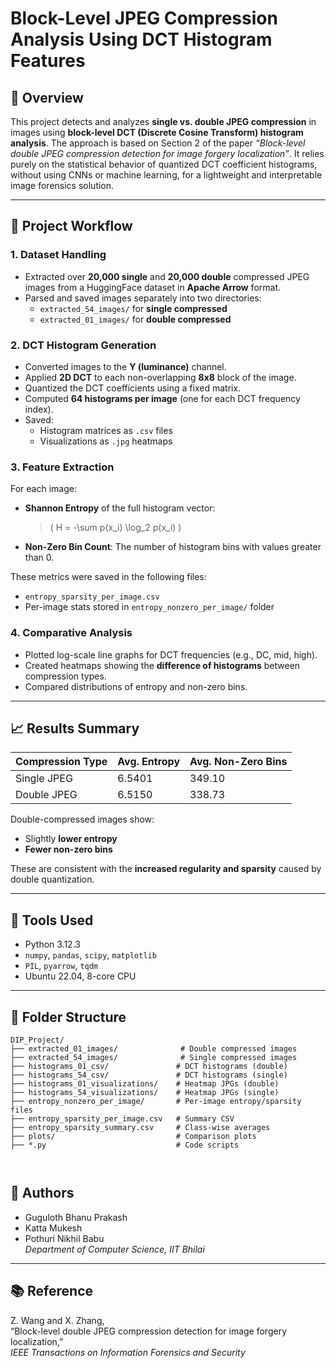 # Block-Level JPEG Compression Analysis Using DCT Histogram Features

## 📌 Overview

This project detects and analyzes **single vs. double JPEG compression** in images using **block-level DCT (Discrete Cosine Transform) histogram analysis**. The approach is based on Section 2 of the paper _“Block-level double JPEG compression detection for image forgery localization”_. It relies purely on the statistical behavior of quantized DCT coefficient histograms, without using CNNs or machine learning, for a lightweight and interpretable image forensics solution.

---

## 🧩 Project Workflow

### 1. **Dataset Handling**
- Extracted over **20,000 single** and **20,000 double** compressed JPEG images from a HuggingFace dataset in **Apache Arrow** format.
- Parsed and saved images separately into two directories:
  - `extracted_54_images/` for **single compressed**
  - `extracted_01_images/` for **double compressed**

### 2. **DCT Histogram Generation**
- Converted images to the **Y (luminance)** channel.
- Applied **2D DCT** to each non-overlapping **8x8** block of the image.
- Quantized the DCT coefficients using a fixed matrix.
- Computed **64 histograms per image** (one for each DCT frequency index).
- Saved:
  - Histogram matrices as `.csv` files
  - Visualizations as `.jpg` heatmaps

### 3. **Feature Extraction**
For each image:
- **Shannon Entropy** of the full histogram vector:
  > \( H = -\sum p(x_i) \log_2 p(x_i) \)
- **Non-Zero Bin Count**: The number of histogram bins with values greater than 0.
  
These metrics were saved in the following files:
- `entropy_sparsity_per_image.csv`
- Per-image stats stored in `entropy_nonzero_per_image/` folder

### 4. **Comparative Analysis**
- Plotted log-scale line graphs for DCT frequencies (e.g., DC, mid, high).
- Created heatmaps showing the **difference of histograms** between compression types.
- Compared distributions of entropy and non-zero bins.

---

## 📈 Results Summary

| Compression Type | Avg. Entropy | Avg. Non-Zero Bins |
|------------------|--------------|---------------------|
| Single JPEG      | 6.5401       | 349.10              |
| Double JPEG      | 6.5150       | 338.73              |

Double-compressed images show:
- Slightly **lower entropy**
- **Fewer non-zero bins**
  
These are consistent with the **increased regularity and sparsity** caused by double quantization.

---

## 🔧 Tools Used

- Python 3.12.3
- `numpy`, `pandas`, `scipy`, `matplotlib`
- `PIL`, `pyarrow`, `tqdm`
- Ubuntu 22.04, 8-core CPU

---

## 📂 Folder Structure

```text
DIP_Project/
├── extracted_01_images/              # Double compressed images
├── extracted_54_images/              # Single compressed images
├── histograms_01_csv/               # DCT histograms (double)
├── histograms_54_csv/               # DCT histograms (single)
├── histograms_01_visualizations/    # Heatmap JPGs (double)
├── histograms_54_visualizations/    # Heatmap JPGs (single)
├── entropy_nonzero_per_image/       # Per-image entropy/sparsity files
├── entropy_sparsity_per_image.csv   # Summary CSV
├── entropy_sparsity_summary.csv     # Class-wise averages
├── plots/                           # Comparison plots
├── *.py                             # Code scripts



```

## 📌 Authors

- Guguloth Bhanu Prakash  
- Katta Mukesh  
- Pothuri Nikhil Babu  
*Department of Computer Science, IIT Bhilai*

---

## 📚 Reference

Z. Wang and X. Zhang,  
“Block-level double JPEG compression detection for image forgery localization,”  
_IEEE Transactions on Information Forensics and Security_
